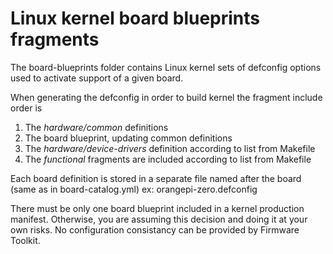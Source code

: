 # Linux kernel board blueprints fragments

The board-blueprints folder contains Linux kernel sets of defconfig options used to activate support of a given board.

When generating the defconfig in order to build kernel the fragment include order is
 1. The *hardware/common* definitions
 2. The board blueprint, updating common definitions
 3. The *hardware/device-drivers* definition according to list from Makefile
 4. The *functional* fragments are included according to list from Makefile

Each board definition is stored in a separate file named after the board (same as in board-catalog.yml) ex: orangepi-zero.defconfig

There must be only one board blueprint included in a kernel production manifest. Otherwise, you are assuming this decision and doing it at your own risks. No configuration consistancy can be provided by Firmware Toolkit.